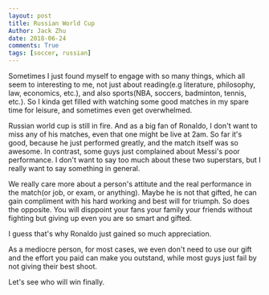```yaml
---
layout: post
title: Russian World Cup
Author: Jack Zhu
date: 2018-06-24
comments: True
tags: [soccer, russian]
---
```


Sometimes I just found myself to engage with so many things, which all seem to interesting to me, not just
about reading(e.g literature, philosophy, law, economics, etc.), and also sports(NBA, soccers, badminton, tennis, etc.).
So I kinda get filled with watching some good matches in my spare time for leisure, and sometimes even get overwhelmed.

Russian world cup is still in fire. And as a big fan of Ronaldo, I don't want to miss any of his matches, even that one might
be live at 2am. So far it's good, because he just performed greatly, and the match itself was so awesome. In contrast, some guys
just complained about Messi's poor performance. I don't want to say too much about these two superstars, but I really want to say
something in general.

We really care more about a person's attitute and the real performance in the match(or job, or exam, or anything). Maybe he is not
that gifted, he can gain compliment with his hard working and best will for triumph. So does the opposite. You will disppoint your fans
your family your friends without fighting but giving up even you are so smart and gifted.

I guess that's why Ronaldo just gained so much appreciation.

As a mediocre person, for most cases, we even don't need to use our gift and the effort you paid can make you outstand, while most guys
just fail by not giving their best shoot.

Let's see who will win finally.
